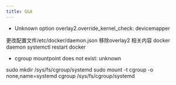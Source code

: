 ```yaml
---
title: Q&A
---
```


* Unknown option overlay2.override_kernel_check: devicemapper

更改配置文件/etc/docker/daemon.json 移除overlay2 相关内容
docker daemon
systemctl restart docker 


* cgroup mountpoint does not exist: unknown

sudo mkdir /sys/fs/cgroup/systemd
sudo mount -t cgroup -o none,name=systemd cgroup /sys/fs/cgroup/systemd